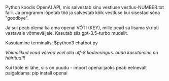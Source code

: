 Python koodis OpenAI API, mis salvestab sinu vestluse vestlus-NUMBER.txt faili.
Ja programm lõpetab töö ja salvestab kõik vestluse kui sisestad sõna "goodbye".

Ja sul peab olema ka oma openai VÕTI (KEY), mille pead sa lisama skripti vastavale võtmeväljale.
Kasutab siis gpt-3.5-turbo mudelit.

Kasutamine terminalis:
$python3 chatbot.py


*Võimalikud vead võivad veel olla utf-8 kodeeringus. õüäö kasutamine on häiritud!!!*


Kui tööle ei lähe, siis on puudu -
import openai jaoks peab eelnevalt paigaldama: 
pip install openai
